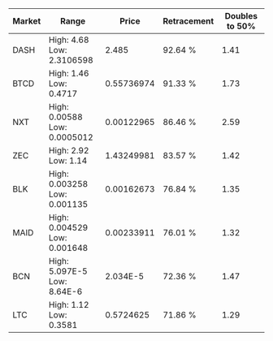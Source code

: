 | Market | Range | Price| Retracement | Doubles to 50% |
| --- | --- | --- | --- | --- |
| DASH | High: 4.68<br />Low: 2.3106598 | 2.485 | 92.64 % | 1.41 |
| BTCD | High: 1.46<br />Low: 0.4717 | 0.55736974 | 91.33 % | 1.73 |
| NXT | High: 0.00588<br />Low: 0.0005012 | 0.00122965 | 86.46 % | 2.59 |
| ZEC | High: 2.92<br />Low: 1.14 | 1.43249981 | 83.57 % | 1.42 |
| BLK | High: 0.003258<br />Low: 0.001135 | 0.00162673 | 76.84 % | 1.35 |
| MAID | High: 0.004529<br />Low: 0.001648 | 0.00233911 | 76.01 % | 1.32 |
| BCN | High: 5.097E-5<br />Low: 8.64E-6 | 2.034E-5 | 72.36 % | 1.47 |
| LTC | High: 1.12<br />Low: 0.3581 | 0.5724625 | 71.86 % | 1.29 |
